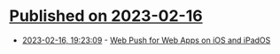 # [Published on 2023-02-16](index.md)

* [2023-02-16, 19:23:09](https://lobste.rs/s/bqqjri/web_push_for_web_apps_on_ios_ipados) - [Web Push for Web Apps on iOS and iPadOS](https://webkit.org/blog/13878/web-push-for-web-apps-on-ios-and-ipados/)
